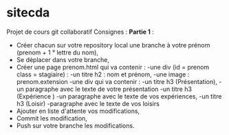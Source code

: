 # sitecda
Projet de cours git collaboratif
Consignes :
**Partie 1** :
- Créer chacun sur votre repository local une branche à votre prénom (prenom + 1 ° lettre du nom),
- Se déplacer dans votre branche,
- Créer une page prenom.html qui va contenir :
  -une div (id = prenom class = stagiaire) :
    -un titre h2 : nom et prénom,
    -une image : prenom.extension
  -une div qui va contenir :
      -un titre h3 (Présentation),
      -un paragraphe avec le texte de votre présentation
      -un titre h3 (Expérience )
      -un paragraphe avec le texte de vos expériences,
      -un titre h3 (Loisir)
      -paragraphe avec le texte de vos loisirs
- Ajouter en liste d'attente vos modifications,
- Commit les modification,
- Push sur votre branche les modifications.
